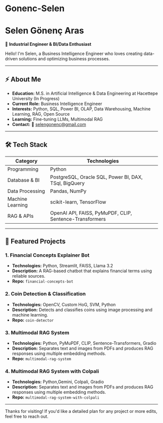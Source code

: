 # Gonenc-Selen


# Selen Gönenç Aras

🔹 **Industrial Engineer & BI/Data Enthusiast**

Hello! I'm Selen, a Business Intelligence Engineer who loves creating data-driven solutions and optimizing business processes.

---

## ⚡ About Me

* **Education:** M.S. in Artificial Intelligence & Data Engineering at Hacettepe University (In Progress)
* **Current Role:** Business Intelligence Engineer 
* **Interests:** Python, SQL, Power BI, OLAP, Data Warehousing, Machine Learning, RAG, Open Source
* **Learning:** Fine-tuning LLMs, Multimodal RAG
* **Contact:** 📧 [selengonenc@gmail.com](mailto:selengonenc@gmail.com)


---

## 🛠️ Tech Stack

| Category                | Technologies                                            |
| ----------------------- | ------------------------------------------------------- |
| Programming             | Python                                                  |
| Database & BI           | PostgreSQL, Oracle SQL, Power BI, DAX, TSql, BigQuery   |
| Data Processing         | Pandas, NumPy                                           |
| Machine Learning        | scikit-learn, TensorFlow                                |
| RAG & APIs              | OpenAI API, FAISS, PyMuPDF, CLIP, Sentence-Transformers |


---

## 🚧 Featured Projects

### 1. Financial Concepts Explainer Bot

* **Technologies:** Python, Streamlit, FAISS, Llama 3.2
* **Description:** A RAG-based chatbot that explains financial terms using reliable sources.
* **Repo:** `financial-concepts-bot`

### 2. Coin Detection & Classification

* **Technologies:** OpenCV, Custom HoG, SVM, Python
* **Description:** Detects and classifies coins using image processing and machine learning.
* **Repo:** `coin-detector`

### 3. Multimodal RAG System

* **Technologies:** Python, PyMuPDF, CLIP, Sentence-Transformers, Gradio
* **Description:** Separates text and images from PDFs and produces RAG responses using multiple embedding methods.
* **Repo:** `multimodal-rag-system`

### 4. Multimodal RAG System with Colpali

* **Technologies:** Python,Gemini, Colpali, Gradio
* **Description:** Separates text and images from PDFs and produces RAG responses using multiple embedding methods.
* **Repo:** `multimodal-rag-system-with-colpali`
---

Thanks for visiting! If you'd like a detailed plan for any project or more edits, feel free to reach out.
